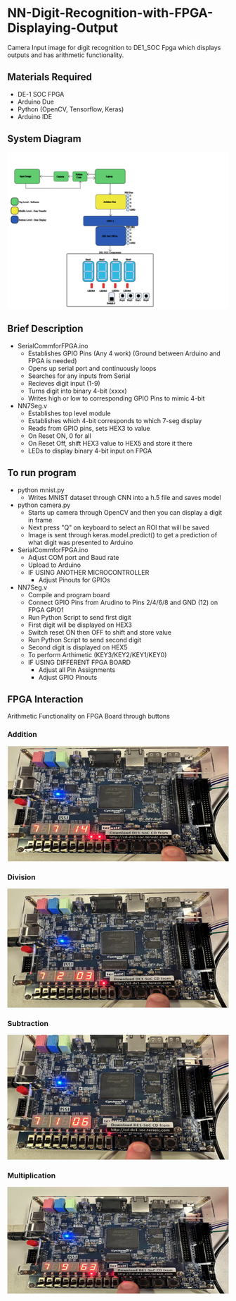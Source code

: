# NN-Digit-Recognition-with-FPGA-Displaying-Output
Camera Input image for digit recognition to DE1_SOC Fpga which displays outputs and has arithmetic functionality.

## Materials Required
* DE-1 SOC FPGA
* Arduino Due
* Python (OpenCV, Tensorflow, Keras)
* Arduino IDE

## System Diagram
<img src="NN Block Diagram.svg"
     alt="System Diagram"/>

## Brief Description     
* SerialCommforFPGA.ino
  * Establishes GPIO Pins (Any 4 work) (Ground between Arduino and FPGA is needed)
  * Opens up serial port and continuously loops
  * Searches for any inputs from Serial
  * Recieves digit input (1-9)
  * Turns digit into binary 4-bit (xxxx)
  * Writes high or low to corresponding GPIO Pins to mimic 4-bit
* NN7Seg.v
  * Establishes top level module
  * Establishes which 4-bit corresponds to which 7-seg display
  * Reads from GPIO pins, sets HEX3 to value
  * On Reset ON, 0 for all
  * On Reset Off, shift HEX3 value to HEX5 and store it there
  * LEDs to display binary 4-bit input on FPGA
 
    
## To run program
* python mnist.py
  * Writes MNIST dataset through CNN into a h.5 file and saves model
* python camera.py
  * Starts up camera through OpenCV and then you can display a digit in frame
  * Next press "Q" on keyboard to select an ROI that will be saved
  * Image is sent through keras.model.predict() to get a prediction of what digit was presented to Arduino
* SerialCommforFPGA.ino
  * Adjust COM port and Baud rate
  * Upload to Arduino
  * IF USING ANOTHER MICROCONTROLLER
     * Adjust Pinouts for GPIOs    
* NN7Seg.v
  * Compile and program board
  * Connect GPIO Pins from Arudino to Pins 2/4/6/8 and GND (12) on FPGA GPIO1
  * Run Python Script to send first digit
  * First digit will be displayed on HEX3
  * Switch reset ON then OFF to shift and store value
  * Run Python Script to send second digit
  * Second digit is displayed on HEX5
  * To perform Arthimetic (KEY3/KEY2/KEY1/KEY0)
  * IF USING DIFFERENT FPGA BOARD
     * Adjust all Pin Assignments
     * Adjust GPIO Pinouts
   

 
## FPGA Interaction
Arithmetic Functionality on FPGA Board through buttons
### Addition 
<img src="addition.png"
     alt="Addition"/>

### Division
<img src="division.png"
     alt="Division"/>

### Subtraction
<img src="subtraction.png"
     alt="Subtraction"/>

### Multiplication
<img src="multiplication.png"
     alt="Multiplication"/>
